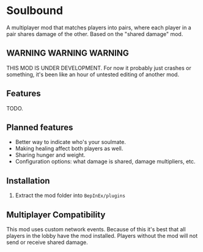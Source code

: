 # Soulbound

A multiplayer mod that matches players into pairs, where each player in a pair shares damage of the other. Based on the "shared damage" mod.

## WARNING WARNING WARNING

THIS MOD IS UNDER DEVELOPMENT. For now it probably just crashes or something, it's been like an hour of untested editing of another mod.

## Features

TODO.

## Planned features

* Better way to indicate who's your soulmate.
* Making healing affect both players as well.
* Sharing hunger and weight.
* Configuration options: what damage is shared, damage multipliers, etc.

## Installation

1. Extract the mod folder into `BepInEx/plugins`

## Multiplayer Compatibility

This mod uses custom network events. Because of this it's best that all players in the lobby have the mod installed. Players without the mod will not send or receive shared damage.
